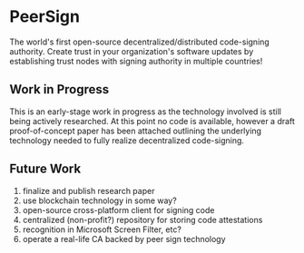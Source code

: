# PeerSign
The world's first open-source decentralized/distributed code-signing authority. Create trust in your organization's software updates by establishing trust nodes with signing authority in multiple countries!

## Work in Progress

This is an early-stage work in progress as the technology involved is still being actively researched. At this point no code is available, however a draft proof-of-concept paper has been attached
outlining the underlying technology needed to fully realize decentralized code-signing.

## Future Work

1. finalize and publish research paper
2. use blockchain technology in some way?
3. open-source cross-platform client for signing code
4. centralized (non-profit?) repository for storing code attestations
5. recognition in Microsoft Screen Filter, etc?
6. operate a real-life CA backed by peer sign technology
